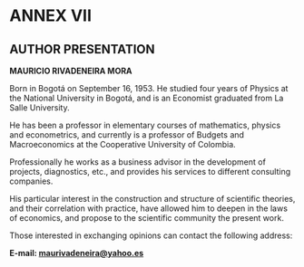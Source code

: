 # ANNEX VII

## AUTHOR PRESENTATION

**MAURICIO RIVADENEIRA MORA**

Born in Bogotá on September 16, 1953. He studied four years of Physics at the National University in Bogotá, and is an Economist graduated from La Salle University.

He has been a professor in elementary courses of mathematics, physics and econometrics, and currently is a professor of Budgets and Macroeconomics at the Cooperative University of Colombia.

Professionally he works as a business advisor in the development of projects, diagnostics, etc., and provides his services to different consulting companies.

His particular interest in the construction and structure of scientific theories, and their correlation with practice, have allowed him to deepen in the laws of economics, and propose to the scientific community the present work.

Those interested in exchanging opinions can contact the following address:

**E-mail: maurivadeneira@yahoo.es**
